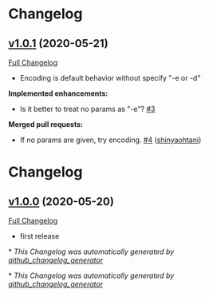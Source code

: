 # Changelog

## [v1.0.1](https://github.com/shinyaohtani/urlenc/tree/v1.0.1) (2020-05-21)

[Full Changelog](https://github.com/shinyaohtani/urlenc/compare/v1.0.0...v1.0.1)

- Encoding is default behavior without specify "-e or -d"

**Implemented enhancements:**

- Is it better to treat no params as "-e"? [\#3](https://github.com/shinyaohtani/urlenc/issues/3)

**Merged pull requests:**

- If no params are given, try encoding. [\#4](https://github.com/shinyaohtani/urlenc/pull/4) ([shinyaohtani](https://github.com/shinyaohtani))

# Changelog

## [v1.0.0](https://github.com/shinyaohtani/urlenc/tree/v1.0.0) (2020-05-20)

[Full Changelog](https://github.com/shinyaohtani/urlenc/compare/58edee48598a45d6b4cbb74c12058f99aa96f97c...v1.0.0)

- first release



\* *This Changelog was automatically generated by [github_changelog_generator](https://github.com/github-changelog-generator/github-changelog-generator)*


\* *This Changelog was automatically generated by [github_changelog_generator](https://github.com/github-changelog-generator/github-changelog-generator)*
